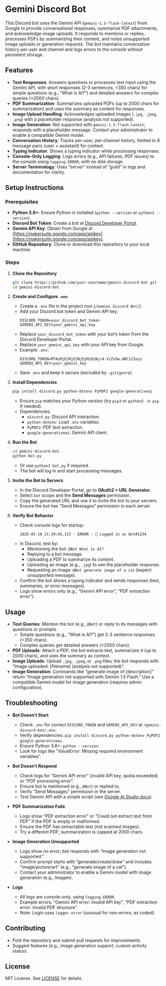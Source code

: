 # Gemini Discord Bot

This Discord bot uses the Gemini API (`gemini-1.5-flash-latest`) from Google to provide conversational responses, summarize PDF attachments, and acknowledge image uploads. It responds to mentions or replies, processes PDFs by summarizing their content, and notes unsupported image uploads or generation requests. The bot maintains conversation history per user and channel and logs errors to the console without persistent storage.

## Features
- **Text Responses**: Answers questions or processes text input using the Gemini API, with short responses (2-3 sentences, <350 chars) for simple questions (e.g., “What is AI?”) and detailed answers for complex queries (<2000 chars).
- **PDF Summarization**: Summarizes uploaded PDFs (up to 2000 chars for summarization) and uses the summary as context for responses.
- **Image Upload Handling**: Acknowledges uploaded images (`.jpg`, `.jpeg`, `.png`) with a placeholder response (analysis not supported).
- **Image Generation**: Not supported with `gemini-1.5-flash-latest`; responds with a placeholder message. Contact your administrator to enable a compatible Gemini model.
- **Conversation History**: Tracks per-user, per-channel history, limited to 8 message pairs (user + assistant) for context.
- **Typing Indicator**: Shows a typing indicator while processing responses.
- **Console-Only Logging**: Logs errors (e.g., API failures, PDF issues) to the console using `logging.ERROR`, with no disk storage.
- **Server Terminology**: Uses “server” instead of “guild” in logs and documentation for clarity.

## Setup Instructions

### Prerequisites
- **Python 3.8+**: Ensure Python is installed (`python --version` or `python3 --version`).
- **Discord Bot Token**: Create a bot at [Discord Developer Portal](https://discord.com/developers/applications).
- **Gemini API Key**: Obtain from Google at [https://makersuite.google.com/app/apikey](https://makersuite.google.com/app/apikey).
- **GitHub Repository**: Clone or download this repository to your local machine.

### Steps
1. **Clone the Repository**
   ```bash
   git clone https://github.com/your-username/gemini-discord-bot.git
   cd gemini-discord-bot
   ```

2. **Create and Configure `.env`**
   - Create a `.env` file in the project root (`/Gemini Discord Bot/`).
   - Add your Discord bot token and Gemini API key:
     ```env
     DISCORD_TOKEN=your_discord_bot_token
     GEMINI_API_KEY=your_gemini_api_key
     ```
   - Replace `your_discord_bot_token` with your bot’s token from the Discord Developer Portal.
   - Replace `your_gemini_api_key` with your API key from Google.
   - Example `.env`:
     ```env
     DISCORD_TOKEN=MTAzMjE2NjE3NjEyMzQ1Njc4.YcZx9w.ABC123xyz
     GEMINI_API_KEY=your_gemini_key
     ```
   - Save `.env` and keep it secure (excluded by `.gitignore`).

3. **Install Dependencies**
   ```bash
   pip install discord.py python-dotenv PyPDF2 google-generativeai
   ```
   - Ensure `pip` matches your Python version (try `pip3` or `python3 -m pip` if needed).
   - Dependencies:
     - `discord.py`: Discord API interaction.
     - `python-dotenv`: Load `.env` variables.
     - `PyPDF2`: PDF text extraction.
     - `google-generativeai`: Gemini API client.

4. **Run the Bot**
   ```bash
   cd gemini-discord-bot
   python bot.py
   ```
   - Or use `python3 bot.py` if required.
   - The bot will log in and start processing messages.

5. **Invite the Bot to Servers**
   - In the Discord Developer Portal, go to **OAuth2 > URL Generator**.
   - Select `bot` scope and the **Send Messages** permission.
   - Copy the generated URL and use it to invite the bot to your servers.
   - Ensure the bot has “Send Messages” permission in each server.

6. **Verify Bot Behavior**
   - Check console logs for startup:
     ```
     2025-05-18 21:39:45,123 - ERROR - 🤖 Logged in as Bot#1234
     ```
   - In Discord, test by:
     - Mentioning the bot: `@Bot What is AI?`
     - Replying to a bot message.
     - Uploading a PDF to summarize its content.
     - Uploading an image (e.g., `.jpg`) to see the placeholder response.
     - Requesting an image: `@Bot generate image of a cat` (expect unsupported message).
   - Confirm the bot shows a typing indicator and sends responses (text, summaries, or error messages).
   - Logs show errors only (e.g., “Gemini API error”, “PDF extraction error”).

## Usage
- **Text Queries**: Mention the bot (e.g., `@Bot`) or reply to its messages with questions or prompts.
  - Simple questions (e.g., “What is AI?”) get 2-3 sentence responses (<350 chars).
  - Complex queries get detailed answers (<2000 chars).
- **PDF Uploads**: Attach a PDF; the bot extracts text, summarizes it (up to 2000 chars), and uses the summary as context.
- **Image Uploads**: Upload `.jpg`, `.jpeg`, or `.png` files; the bot responds with “Image uploaded: [filename] (analysis not supported)”.
- **Image Generation**: Commands like “generate image of [description]” return “Image generation not supported with Gemini 1.5 Flash.” Use a compatible Gemini model for image generation (requires admin configuration).

## Troubleshooting
- **Bot Doesn’t Start**
  - Check `.env` for correct `DISCORD_TOKEN` and `GEMINI_API_KEY` at `/gemini-discord-bot/.env`.
  - Verify dependencies: `pip install discord.py python-dotenv PyPDF2 google-generativeai`.
  - Ensure Python 3.8+: `python --version`.
  - Look for logs like “ValueError: Missing required environment variables”.

- **Bot Doesn’t Respond**
  - Check logs for “Gemini API error” (invalid API key, quota exceeded) or “PDF processing error”.
  - Ensure bot is mentioned (e.g., `@Bot`) or replied to.
  - Verify “Send Messages” permission in the server.
  - Test Gemini API with a simple script (see [Google AI Studio docs](https://makersuite.google.com/)).

- **PDF Summarization Fails**
  - Logs show “PDF extraction error” or “Could not extract text from PDF” if the PDF is empty or malformed.
  - Ensure the PDF has extractable text (not scanned images).
  - Try a different PDF; summarization is capped at 2000 chars.

- **Image Generation Unsupported**
  - Logs show no error; bot responds with “Image generation not supported.”
  - Confirm prompt starts with “generate/create/draw” and includes “image/picture/art” (e.g., “generate image of a cat”).
  - Contact your administrator to enable a Gemini model with image generation (e.g., Imagen).

- **Logs**
  - All logs are console-only, using `logging.ERROR`.
  - Example errors: “Gemini API error: Invalid API key”, “PDF extraction error: Invalid PDF structure”.
  - Note: Login uses `logger.error` (unusual for non-errors, as coded).

## Contributing
- Fork the repository and submit pull requests for improvements.
- Suggest features (e.g., image generation support, custom activity status).

## License
MIT License. See [LICENSE](LICENSE) for details.

